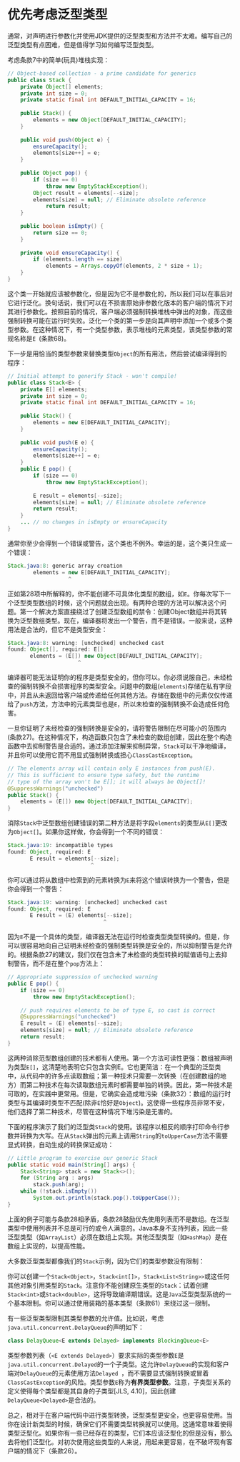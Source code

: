 # 优先考虑泛型类型

通常，对声明进行参数化并使用JDK提供的泛型类型和方法并不太难。编写自己的泛型类型有点困难，但是值得学习如何编写泛型类型。

考虑条款7中的简单(玩具)堆栈实现：

```java
// Object-based collection - a prime candidate for generics
public class Stack {
    private Object[] elements;
    private int size = 0;
    private static final int DEFAULT_INITIAL_CAPACITY = 16;
    
    public Stack() {
    	elements = new Object[DEFAULT_INITIAL_CAPACITY];
    }
    
    public void push(Object e) {
    	ensureCapacity();
    	elements[size++] = e;
    }
    
    public Object pop() {
        if (size == 0)
        	throw new EmptyStackException();
        Object result = elements[--size];
        elements[size] = null; // Eliminate obsolete reference
        	return result;
    }
    
    public boolean isEmpty() {
        return size == 0;
    }
    
    private void ensureCapacity() {
        if (elements.length == size)
        	elements = Arrays.copyOf(elements, 2 * size + 1);
    }
}
```

这个类一开始就应该被参数化，但是因为它不是参数化的，所以我们可以在事后对它进行泛化。换句话说，我们可以在不损害原始非参数化版本的客户端的情况下对其进行参数化。按照目前的情况，客户端必须强制转换堆栈中弹出的对象，而这些强制转换可能在运行时失败。泛化一个类的第一步是向其声明中添加一个或多个类型参数。在这种情况下，有一个类型参数，表示堆栈的元素类型，该类型参数的常规名称是`E `(条款68)。

下一步是用恰当的类型参数来替换类型`Object`的所有用法，然后尝试编译得到的程序：

```java
// Initial attempt to generify Stack - won't compile!
public class Stack<E> {
    private E[] elements;
    private int size = 0;
    private static final int DEFAULT_INITIAL_CAPACITY = 16;
    
    public Stack() {
    	elements = new E[DEFAULT_INITIAL_CAPACITY];
    }
    
    public void push(E e) {
        ensureCapacity();
        elements[size++] = e;
    }
    public E pop() {
        if (size == 0)
        	throw new EmptyStackException();
        
        E result = elements[--size];
        elements[size] = null; // Eliminate obsolete reference
        return result;
    }
    ... // no changes in isEmpty or ensureCapacity
}
```

通常你至少会得到一个错误或警告，这个类也不例外。幸运的是，这个类只生成一个错误：

```java
Stack.java:8: generic array creation
        elements = new E[DEFAULT_INITIAL_CAPACITY];
                   ^
```

正如第28项中所解释的，你不能创建不可具体化类型的数组，如`E`。你每次写下一个泛型类型数组的时候，这个问题就会出现。有两种合理的方法可以解决这个问题。第一个解决方案直接绕过了创建泛型数组的禁令：创建Object数组并将其转换为泛型数组类型。现在，编译器将发出一个警告，而不是错误。一般来说，这种用法是合法的，但它不是类型安全：

```java
Stack.java:8: warning: [unchecked] unchecked cast
found: Object[], required: E[]
       elements = (E[]) new Object[DEFAULT_INITIAL_CAPACITY];
             	      ^
```

编译器可能无法证明你的程序是类型安全的，但你可以。你必须说服自己，未经检查的强制转换不会损害程序的类型安全。问题中的数组(`elements`)存储在私有字段中，并且从未返回给客户端或传递给任何其他方法。存储在数组中的元素仅仅传递给了`push`方法，方法中的元素类型也是`E`，所以未检查的强制转换不会造成任何危害。

一旦你证明了未经检查的强制转换是安全的，请将警告限制在尽可能小的范围内(条款27)。在这种情况下，构造函数只包含了未检查的数组创建，因此在整个构造函数中去抑制警告是合适的。通过添加注解来抑制异常，`Stack`可以干净地编译，并且你可以使用它而不用显式强制转换或担心`ClassCastException`。

```java
// The elements array will contain only E instances from push(E).
// This is sufficient to ensure type safety, but the runtime
// type of the array won't be E[]; it will always be Object[]!
@SuppressWarnings("unchecked")
public Stack() {
	elements = (E[]) new Object[DEFAULT_INITIAL_CAPACITY];
}
```

消除`Stack`中泛型数组创建错误的第二种方法是将字段`elements`的类型从`E[]`更改为`Object[]`。如果你这样做，你会得到一个不同的错误：

```java
Stack.java:19: incompatible types
found: Object, required: E
       E result = elements[--size];
                          ^
```

你可以通过将从数组中检索到的元素转换为`E`来将这个错误转换为一个警告，但是你会得到一个警告：

```java
Stack.java:19: warning: [unchecked] unchecked cast
found: Object, required: E
       E result = (E) elements[--size];
                              ^
```

因为`E`不是一个具体的类型，编译器无法在运行时检查类型类型转换的。但是，你可以很容易地向自己证明未经检查的强制类型转换是安全的，所以抑制警告是允许的。根据条款27的建议，我们仅在包含未了未检查的类型转换的赋值语句上去抑制警告，而不是在整个`pop`方法上：

```java
// Appropriate suppression of unchecked warning
public E pop() {
    if (size == 0)
    	throw new EmptyStackException();
    
    // push requires elements to be of type E, so cast is correct
    @SuppressWarnings("unchecked")
    E result = (E) elements[--size];
    elements[size] = null; // Eliminate obsolete reference
    return result;
}
```

这两种消除范型数组创建的技术都有人使用。第一个方法可读性更强：数组被声明为类型`E[]`，这清楚地表明它只包含实例E。它也更简洁：在一个典型的泛型类中，从代码中的许多点读取数组；第一种技术只需要一次转换（在创建数组的地方）而第二种技术在每次读取数组元素时都需要单独的转换。因此，第一种技术是可取的，在实践中更常用。但是，它确实会造成堆污染（条款32）：数组的运行时类型与其编译时类型不匹配(除非`E`恰好是`Object`)。这使得一些程序员非常不安，他们选择了第二种技术，尽管在这种情况下堆污染是无害的。

下面的程序演示了我们的泛型类`Stack`的使用。该程序以相反的顺序打印命令行参数并转换为大写。在从`Stack`弹出的元素上调用`String`的`toUpperCase`方法不需要显式转换，自动生成的转换保证成功：

```java
// Little program to exercise our generic Stack
public static void main(String[] args) {
    Stack<String> stack = new Stack<>();
    for (String arg : args)
    	stack.push(arg);
    while (!stack.isEmpty())
    	System.out.println(stack.pop().toUpperCase());
}
```

上面的例子可能与条款28相矛盾，条款28鼓励优先使用列表而不是数组。在泛型类型中使用列表并不总是可行的或令人满意的。Java本身不支持列表，因此一些泛型类型（如`ArrayList`）必须在数组上实现。其他泛型类型（如`HashMap`）是在数组上实现的，以提高性能。

大多数泛型类型都像我们的`Stack`示例，因为它们的类型参数没有限制：

你可以创建一个`Stack<Object>`，`Stack<int[]>`，` Stack<List<String>> `或这任何其他对象引用类型的`Stack`。注意你不能创建原生类型的`Stack`：试着创建`Stack<int>`或`Stack<double>`，这将导致编译期错误。这是`Java`泛型类型系统的一个基本限制。你可以通过使用装箱的基本类型（条款61）来绕过这一限制。

有一些泛型类型限制其类型参数的允许值。比如说，考虑`java.util.concurrent.DelayQueue`的声明如下：

```java
class DelayQueue<E extends Delayed> implements BlockingQueue<E>
```

类型参数列表（`<E extends Delayed>`）要求实际的类型参数`E`是` java.util.concurrent.Delayed `的一个子类型。这允许`DelayQueue`的实现和客户端对`DelayQueue`的元素使用方法`Delayed `，而不需要显式强制转换或冒着`ClassCastException`的风险。类型参数`E`称为**有界类型参数**。注意，子类型关系的定义使得每个类型都是其自身的子类型[JLS, 4.10]，因此创建`DelayQueue<Delayed>`是合法的。

总之，相对于在客户端代码中进行类型转换，泛型类型更安全，也更容易使用。当你在设计新类型的时候，确保它们不需要类型转换就可以使用。这通常意味着使得类型泛型化。如果你有一些已经存在的类型，它们本应该泛型化的但是没有，那么去将他们泛型化。对初次使用这些类型的人来说，用起来更容易，在不破坏现有客户端的情况下（条款26）。